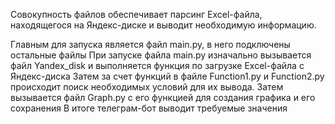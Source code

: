 Совокупность файлов обеспечивает парсинг Excel-файла, находящегося на Яндекс-диске и выводит необходимую информацию.

Главным для запуска является файл main.py, в него подключены остальные файлы
При запуске файла main.py изначально вызывается файл Yandex_disk и выполняется функция по загрузке Excel-файла с Яндекс-диска
Затем за счет функций в файле Function1.py и Function2.py происходит поиск необходимых условий для их вывода.
Затем вызывается файл Graph.py с его функцией для создания графика и его сохранения
В итоге телеграм-бот выводит требуемые значения